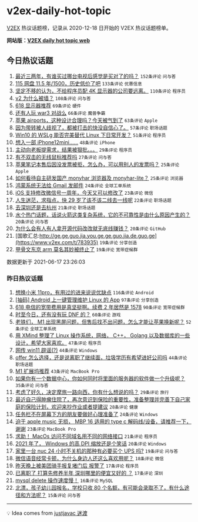 # v2ex-daily-hot-topic

[V2EX](https://www.v2ex.com/) 热议话题榜，记录从 2020-12-18 日开始的 V2EX 热议话题榜单。

**网站版：[V2EX daily hot topic web](https://boojack.github.io/v2ex-daily-hot-topic-web/)**

## 今日热议话题

<!-- TODAY BEGIN -->

1. [最近三两年，有谁买过哪台电视后感觉是买对了的吗？](https://www.v2ex.com/t/783896) `152条评论` `问与答`
1. [115 网盘 11.5 年/1500，历史低价了吧](https://www.v2ex.com/t/783907) `133条评论` `优惠信息`
1. [坚定不移的认为，不给程序员配 4K 显示器的公司要远离。](https://www.v2ex.com/t/783988) `110条评论` `程序员`
1. [v2 为什么被墙？](https://www.v2ex.com/t/784004) `108条评论` `问与答`
1. [618 显示器推荐](https://www.v2ex.com/t/783869) `69条评论` `硬件`
1. [还有人玩 war3 对战么](https://www.v2ex.com/t/783872) `66条评论` `魔兽争霸`
1. [苹果 airports，这种设计合理吗？今天被气到了](https://www.v2ex.com/t/783913) `63条评论` `Apple`
1. [因为带转被人歧视了，都被打击的快没自信心了。](https://www.v2ex.com/t/783976) `57条评论` `职场话题`
1. [Win10 的 WSLg 能否完美替代 Linux 下日常开发？](https://www.v2ex.com/t/783953) `51条评论` `程序员`
1. [想入一部 iPhone12mini......](https://www.v2ex.com/t/783882) `48条评论` `iPhone`
1. [主动向老板提需求，结果被狠批。。。](https://www.v2ex.com/t/784059) `29条评论` `程序员`
1. [有不双击的无线鼠标推荐吗](https://www.v2ex.com/t/783989) `27条评论` `问与答`
1. [苹果笔记本售后因没发票被拒，怎么办，可以用别人的发票吗？](https://www.v2ex.com/t/784051) `25条评论` `Apple`
1. [如何看待自主研发国产 monyhar 浏览器及 monyhar-lite？](https://www.v2ex.com/t/784024) `25条评论` `浏览器`
1. [鸿蒙系统无法给 Gmail 发邮件](https://www.v2ex.com/t/783978) `24条评论` `全球工单系统`
1. [iOS 支持修改微信号一周年，今天又可以修改了](https://www.v2ex.com/t/783877) `23条评论` `微信`
1. [人生迷茫，求指点，快 29 岁了该不该二线去一线呢](https://www.v2ex.com/t/783999) `22条评论` `职场话题`
1. [去深圳还是去杭州](https://www.v2ex.com/t/784068) `21条评论` `职场话题`
1. [水个热门话题，话说火箭这类复杂系统，它的不可靠性是由什么原因产生的？](https://www.v2ex.com/t/784095) `20条评论` `问与答`
1. [为什么会有人有人拿开源代码改改就无底线赚钱？](https://www.v2ex.com/t/784047) `20条评论` `GitHub`
1. [国歌汇总:http://ge.ge.guo.jia.you.ge.ge.guo.jia.de.guo.ge](https://www.v2ex.com/t/783935) `19条评论` `分享创造`
1. [甲骨文东京 arm 莫名其妙被终止了](https://www.v2ex.com/t/783867) `19条评论` `宽带症候群`

数据更新于 2021-06-17 23:26:03

<!-- TODAY END -->

### 昨日热议话题

<!-- YESTERDAY BEGIN -->

1. [想换小米 11pro，有用过的进来说说优缺点](https://www.v2ex.com/t/783663) `116条评论` `Android`
1. [[抽码] Android 上一键管理维护 Linux 的 App](https://www.v2ex.com/t/783655) `97条评论` `分享创造`
1. [618 电信的宽带费用是真坚挺啊。续费 2 年居然是 1578](https://www.v2ex.com/t/783680) `90条评论` `宽带症候群`
1. [时至今日，还有没有玩 DNF 的？](https://www.v2ex.com/t/783723) `60条评论` `游戏`
1. [老铁们， M1 出现黑屏问题，但售后找不出问题，怎么才能让苹果换新呢？](https://www.v2ex.com/t/783702) `52条评论` `全球工单系统`
1. [用 XMind 整理了 Linux 操作系统，网络， C++， Golang 以及数据库的一些设计，希望大家喜欢。](https://www.v2ex.com/t/783649) `47条评论` `程序员`
1. [网传 win11 辟谣(?)](https://www.v2ex.com/t/783699) `44条评论` `Windows`
1. [offer 怎么选择，还是说离职了继续面，垃圾学历有希望进好公司吗](https://www.v2ex.com/t/783721) `44条评论` `职场话题`
1. [M1 扩展坞推荐](https://www.v2ex.com/t/783638) `43条评论` `MacBook Pro`
1. [如果你有一个数据中心，你如何同时将里面的服务器的软件做一个升级呢？](https://www.v2ex.com/t/783807) `35条评论` `问与答`
1. [考虑了好久，决定摩旅一路向西，你有什么想说的吗？](https://www.v2ex.com/t/783791) `29条评论` `旅行`
1. [最近自己得肿瘤住院了，再次意识到保险的重要性，准备整理并完善下自己家庭的保险计划，欢迎来抄作业或者提建议](https://www.v2ex.com/t/783731) `28条评论` `健康`
1. [任务栏不在屏幕下方的朋友要做好心理准备了](https://www.v2ex.com/t/783792) `24条评论` `Windows`
1. [迫于 apple music 无损， MBP 16 适用的 type c 解码线/设备，请推荐一下，谢谢](https://www.v2ex.com/t/783712) `23条评论` `MacBook Pro`
1. [求助！ MacOs 访问不同域名用不同的网络接口](https://www.v2ex.com/t/783718) `21条评论` `程序员`
1. [2021 年了， Windows 的高 DPI 缩放还是个笑话](https://www.v2ex.com/t/783713) `20条评论` `Windows`
1. [家里一台 nuc 24 小时不关机的那种有必要买个 UPS 吗?](https://www.v2ex.com/t/783637) `19条评论` `问与答`
1. [微信语音经常卡顿，为什么身边人还这么喜欢用呢？](https://www.v2ex.com/t/783774) `18条评论` `微信`
1. [昨天晚上被美团骑手报复堵门后 报警了](https://www.v2ex.com/t/783802) `17条评论` `程序员`
1. [已离职了 打算先修养半年 深圳哪里的便宜又好的 ？](https://www.v2ex.com/t/783717) `17条评论` `深圳`
1. [mysql delete 操作速度慢！](https://www.v2ex.com/t/783664) `16条评论` `MySQL`
1. [北漂，孩子幼儿园报名，学校只收 80 个名额，有可能会录取不了，有什么途径和方法呢？](https://www.v2ex.com/t/783760) `15条评论` `问与答`

<!-- YESTERDAY END -->

---

💡 Idea comes from [justjavac 迷渡](https://github.com/justjavac/)
